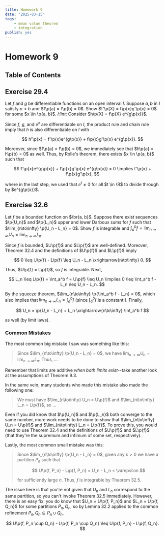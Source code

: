 ```yaml
---
title: Homework 9
date: "2025-03-15"
tags:
    - mean value theorem
    - integration
publish: yes
---
```


# Homework 9

## Table of Contents

## Exercise 29.4

Let $f$ and $g$ be differentiable functions on an open interval $I$. Suppose $a, b$ in $I$ satisfy $a < b$ and $f\p{a} = f\p{b} = 0$. Show $f'\p{X} = f\p{x}g'\p{x} = 0$ for some $x \in \p{a, b}$. _Hint_: Consider $h\p{X} = f\p{X} e^{g\p{x}}$.

<solution>

Since $f$, $g$, and $e^x$ are differentiable on $I$, the product rule and chain rule imply that $h$ is also differentiable on $I$ with

$$
h'\p{x} = f'\p{x}e^{g\p{x}} + f\p{x}g'\p{x} e^{g\p{x}}.
$$

Moreover, since $f\p{a} = f\p{b} = 0$, we immediately see that $h\p{a} = h\p{b} = 0$ as well. Thus, by Rolle's theorem, there exists $x \in \p{a, b}$ such that

$$
    f'\p{x}e^{g\p{x}} + f\p{x}g'\p{x} e^{g\p{x}} = 0
    \implies f'\p{x} + f\p{x}g'\p{x},
$$

where in the last step, we used that $e^t \neq 0$ for all $t \in \R$ to divide through by $e^{g\p{x}}$.

</solution>

## Exercise 32.6

Let $f$ be a bounded function on $\br{a, b}$. Suppose there exist sequences $\p{U_n}$ and $\p{L_n}$ upper and lower Darboux sums for $f$ such that $\lim_{n\to\infty} \p{U_n - L_n} = 0$. Show $f$ is integrable and $\int_a^b f = \lim_{n\to\infty} U_n = \lim_{n\to\infty} L_n$.

<solution>

Since $f$ is bounded, $U\p{f}$ and $L\p{f}$ are well-defined. Moreover, Theorem 32.4 and the definitions of $U\p{f}$ and $L\p{f}$ imply

$$
0 \leq U\p{f} - L\p{f} \leq U_n - L_n \xrightarrow{n\to\infty} 0.
$$

Thus, $U\p{f} = L\p{f}$, so $f$ is integrable. Next,

$$
L_n \leq L\p{f} = \int_a^b f = U\p{f} \leq U_n
\implies 0 \leq \int_a^b f - L_n \leq U_n - L_n.
$$

By the squeeze theorem, $\lim_{n\to\infty} \p{\int_a^b f - L_n} = 0$, which also implies that $\lim_{n\to\infty} L_n = \int_a^b f$ (since $\int_a^b f$ is a constant!). Finally,

$$
U_n = \p{U_n - L_n} + L_n \xrightarrow{n\to\infty} \int_a^b f
$$

as well (by limit laws).

### Common Mistakes

The most common big mistake I saw was something like this:

> Since $\lim_{n\to\infty} \p{U_n - L_n} = 0$, we have $\lim_{n\to\infty} U_n = \lim_{n\to\infty} L_n$. Thus, ...

Remember that limits are additive _when both limits exist_--take another look at the assumptions of Theorem 9.3.

In the same vein, many students who made this mistake also made the following one:

> We must have $\lim_{n\to\infty} U_n = U\p{f}$ and $\lim_{n\to\infty} L_n = L\p{f}$, so ...

Even if you did know that $\p{U_n}$ and $\p{L_n}$ both converge to the same number, more work needs to be done to show that $\lim_{n\to\infty} U_n = U\p{f}$ and $\lim_{n\to\infty} L_n = L\p{f}$. To prove this, you would need to use Theorem 32.4 and the definitions of $U\p{f}$ and $L\p{f}$ (that they're the supremum and infimum of some set, respectively).

Lastly, the most common small mistake was this:

> Since $\lim_{n\to\infty} \p{U_n - L_n} = 0$, given any $\varepsilon > 0$ we have a partition $P_n$ such that
>
> $$
> U\p{f, P_n} - L\p{f, P_n} = U_n - L_n < \varepsilon
> $$
>
> for sufficiently large $n$. Thus, $f$ is integrable by Theorem 32.5.

The issue here is that you're not given that $U_n$ and $L_n$ correspond to the same partition, so you can't invoke Theorem 32.5 immediately. However, there is an easy fix: you do know that $U_n = U\p{f, P_n}$ and $L_n = L\p{f, Q_n}$ for some partitions $P_n, Q_n$, so by Lemma 32.2 applied to the common refinement $P_n, Q_n \subseteq P_n \cup Q_n$,

$$
U\p{f, P_n \cup Q_n} - L\p{f, P_n \cup Q_n}
    \leq U\p{f, P_n} - L\p{f, Q_n}.
$$

</solution>

